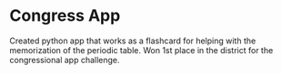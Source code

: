 # Congress App

Created python app that works as a flashcard for helping with the memorization of the periodic table. Won 1st place in the district for the congressional app challenge.
